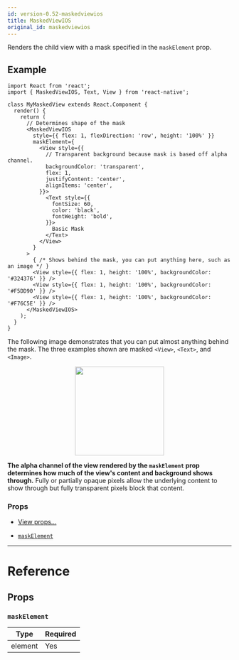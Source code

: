 ```yaml
---
id: version-0.52-maskedviewios
title: MaskedViewIOS
original_id: maskedviewios
---
```


Renders the child view with a mask specified in the `maskElement` prop.

## Example

```
import React from 'react';
import { MaskedViewIOS, Text, View } from 'react-native';

class MyMaskedView extends React.Component {
  render() {
    return (
      // Determines shape of the mask
      <MaskedViewIOS
        style={{ flex: 1, flexDirection: 'row', height: '100%' }}
        maskElement={
          <View style={{
            // Transparent background because mask is based off alpha channel.
            backgroundColor: 'transparent',
            flex: 1,
            justifyContent: 'center',
            alignItems: 'center',
          }}>
            <Text style={{
              fontSize: 60,
              color: 'black',
              fontWeight: 'bold',
            }}>
              Basic Mask
            </Text>
          </View>
        }
      >
        { /* Shows behind the mask, you can put anything here, such as an image */ }
        <View style={{ flex: 1, height: '100%', backgroundColor: '#324376' }} />
        <View style={{ flex: 1, height: '100%', backgroundColor: '#F5DD90' }} />
        <View style={{ flex: 1, height: '100%', backgroundColor: '#F76C5E' }} />
      </MaskedViewIOS>
    );
  }
}
```

The following image demonstrates that you can put almost anything behind the mask. The three examples shown are masked `<View>`, `<Text>`, and `<Image>`.

<center><img src="/react-native/docs/assets/MaskedViewIOS/example.png" width="200"></img></center>

**The alpha channel of the view rendered by the `maskElement` prop determines how much of the view's content and background shows through.** Fully or partially opaque pixels allow the underlying content to show through but fully transparent pixels block that content.

### Props

- [View props...](view.md#props)

* [`maskElement`](maskedviewios.md#maskelement)

---

# Reference

## Props

### `maskElement`

| Type    | Required |
| ------- | -------- |
| element | Yes      |
